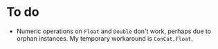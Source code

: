 # To do

*   Numeric operations on `Float` and `Double` don't work, perhaps due to orphan instances.
    My temporary workaround is `ConCat.Float`.

